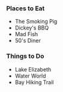 ### Places to Eat
 - The Smoking Pig
 - Dickey's BBQ
 - Mad Fish
 - 50's Diner

### Things to Do
 - Lake Elizabeth
 - Water World
 - Bay Hiking Trail
